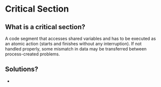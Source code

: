 # Critical Section

## What is a critical section?

A code segment that accesses shared variables and has to be executed as an atomic action (starts and finishes without any interruption).
If not handled properly, some mismatch in data may be transferred between process-created problems.

## Solutions?
- 